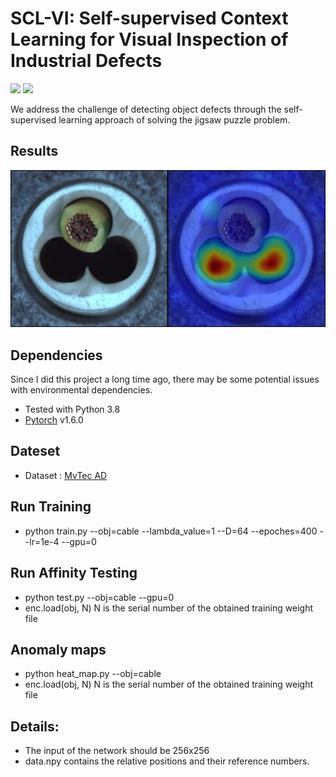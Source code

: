 # SCL-VI: Self-supervised Context Learning for Visual Inspection of Industrial Defects
<a href="https://arxiv.org/abs/2311.06504"><img src="https://img.shields.io/badge/arXiv-2311.06504-b31b1b.svg" height=22.5></a>
<a href="https://opensource.org/licenses/MIT"><img src="https://img.shields.io/github/license/WU-CVGL/BAD-NeRF" height=22.5></a>

We address the challenge of detecting object defects through the self-supervised learning approach of solving the jigsaw puzzle problem.

## Results
![segmentation](./doc/svdd_result.jpeg)

## Dependencies
Since I did this project a long time ago, there may be some potential issues with environmental dependencies.
- Tested with Python 3.8
- [Pytorch](http://pytorch.org/) v1.6.0

## Dateset
- Dataset : [MvTec AD](https://www.mvtec.com/company/research/datasets/mvtec-ad/)

## Run Training
- python train.py --obj=cable --lambda_value=1 --D=64 --epoches=400 --lr=1e-4 --gpu=0

## Run Affinity Testing
- python test.py --obj=cable --gpu=0
- enc.load(obj, N) N is the serial number of the obtained training weight file

## Anomaly maps
- python heat_map.py --obj=cable
- enc.load(obj, N) N is the serial number of the obtained training weight file

## Details:
- The input of the network should be 256x256
- data.npy contains the relative positions and their reference numbers.